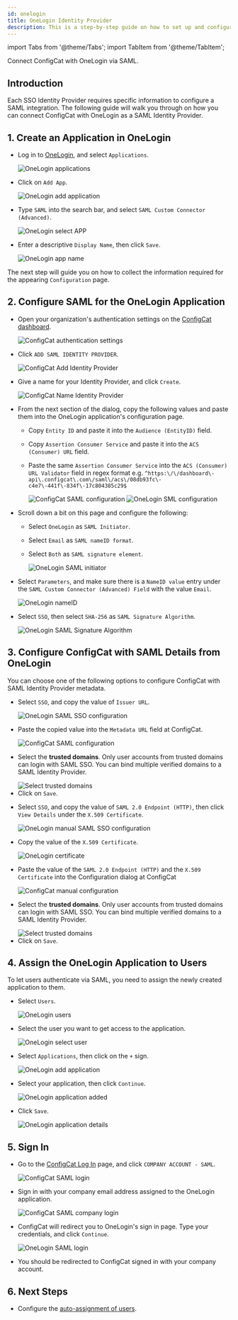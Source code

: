 ```yaml
---
id: onelogin
title: OneLogin Identity Provider
description: This is a step-by-step guide on how to set up and configure OneLogin as a SAML Identity Provider for your organization.
---
```


import Tabs from '@theme/Tabs';
import TabItem from '@theme/TabItem';

Connect ConfigCat with OneLogin via SAML.

## Introduction

Each SSO Identity Provider requires specific information to configure a SAML integration. The following guide will walk you through on how you can connect ConfigCat with OneLogin as a SAML Identity Provider.

## 1. Create an Application in OneLogin

- Log in to <a href="https://app.onelogin.com/login" target="_blank">OneLogin</a>, and select `Applications`.

  <img className="saml-tutorial-img zoomable" src="/docs/assets/saml/onelogin/applications.png" alt="OneLogin applications" />

- Click on `Add App`.

  <img className="saml-tutorial-img zoomable" src="/docs/assets/saml/onelogin/add_app.png" alt="OneLogin add application" />

- Type `SAML` into the search bar, and select `SAML Custom Connector (Advanced)`.

  <img className="saml-tutorial-img zoomable" src="/docs/assets/saml/onelogin/select_app.png" alt="OneLogin select APP" />

- Enter a descriptive `Display Name`, then click `Save`.

  <img className="saml-tutorial-img zoomable" src="/docs/assets/saml/onelogin/app_name.png" alt="OneLogin app name" />

The next step will guide you on how to collect the information required for the appearing `Configuration` page.

## 2. Configure SAML for the OneLogin Application

- Open your organization's authentication settings on the <a href="https://app.configcat.com/organization/authentication" target="_blank">ConfigCat dashboard</a>.

  <img className="saml-tutorial-img zoomable" src="/docs/assets/saml/dashboard/authentication.png" alt="ConfigCat authentication settings" />

- Click `ADD SAML IDENTITY PROVIDER`.

  <img className="saml-tutorial-img zoomable" src="/docs/assets/saml/dashboard/add_idp.png" alt="ConfigCat Add Identity Provider" />

- Give a name for your Identity Provider, and click `Create`.

  <img className="saml-tutorial-img zoomable" src="/docs/assets/saml/dashboard/onelogin_name.png" alt="ConfigCat Name Identity Provider" />

- From the next section of the dialog, copy the following values and paste them into the OneLogin application's configuration page.

  - Copy `Entity ID` and paste it into the `Audience (EntityID)` field.
  - Copy `Assertion Consumer Service` and paste it into the `ACS (Consumer) URL` field.
  - Paste the same `Assertion Consumer Service` into the `ACS (Consumer) URL Validator` field in regex format e.g. `^https:\/\/dashboard\-api\.configcat\.com\/saml\/acs\/08db93fc\-c4e7\-441f\-834f\-17c804385c29$`

    <img className="saml-tutorial-img zoomable" src="/docs/assets/saml/dashboard/acs_entity_id_1.png" alt="ConfigCat SAML configuration" />

    <img className="saml-tutorial-img zoomable" src="/docs/assets/saml/onelogin/onelogin_acs_eid.png" alt="OneLogin SML configuration" />

- Scroll down a bit on this page and configure the following:

  - Select `OneLogin` as `SAML Initiator`.
  - Select `Email` as `SAML nameID format`.
  - Select `Both` as `SAML signature element`.

    <img className="saml-tutorial-img zoomable" src="/docs/assets/saml/onelogin/saml_config2.png" alt="OneLogin SAML initiator" />

- Select `Parameters`, and make sure there is a `NameID value` entry under the `SAML Custom Connector (Advanced) Field` with the value `Email`.

  <img className="saml-tutorial-img zoomable" src="/docs/assets/saml/onelogin/name_id.png" alt="OneLogin nameID" />

- Select `SSO`, then select `SHA-256` as `SAML Signature Algorithm`.

  <img className="saml-tutorial-img zoomable" src="/docs/assets/saml/onelogin/sso_signing_algo.png" alt="OneLogin SAML Signature Algorithm"  />

## 3. Configure ConfigCat with SAML Details from OneLogin

You can choose one of the following options to configure ConfigCat with SAML Identity Provider metadata.

<Tabs>
  <TabItem value="metadataUrl" label="Metadata URL" default>
    <ul>
      <li>
        <p>Select <code>SSO</code>, and copy the value of <code>Issuer URL</code>.</p>
        <img className="saml-tutorial-img zoomable" src="/docs/assets/saml/onelogin/sso_config.png" alt="OneLogin SAML SSO configuration" />
      </li>
      <li>
        <p>Paste the copied value into the <code>Metadata URL</code> field at ConfigCat.</p>
        <img className="saml-tutorial-img zoomable" src="/docs/assets/saml/onelogin/cc_meta_url_new.png" alt="ConfigCat SAML configuration" />
      </li>
      <li>
        <p>Select the <strong>trusted domains</strong>. Only user accounts from trusted domains can login with SAML SSO. You can bind multiple verified domains to a SAML Identity Provider.</p>
        <img className="saml-tutorial-img zoomable" src="/docs/assets/saml/dashboard/select_trusted_domains.png" alt="Select trusted domains" />
      </li>
      <li>
        Click on <code>Save</code>.
      </li>
    </ul>
  </TabItem>
  <TabItem value="manual" label="Manual Configuration">
    <ul>
      <li>
        <p>Select <code>SSO</code>, and copy the value of <code>SAML 2.0 Endpoint (HTTP)</code>, then click <code>View Details</code> under the <code>X.509 Certificate</code>.</p>
        <img className="saml-tutorial-img zoomable" src="/docs/assets/saml/onelogin/sso_config_manual.png"  alt="OneLogin manual SAML SSO configuration" />
      </li>
      <li>
        <p>Copy the value of the <code>X.509 Certificate</code>.</p>
        <img className="saml-tutorial-img zoomable" src="/docs/assets/saml/onelogin/cert.png" alt="OneLogin certificate" />
      </li>
      <li>
        <p>Paste the value of the <code>SAML 2.0 Endpoint (HTTP)</code> and the <code>X.509 Certificate</code> into the Configuration dialog at ConfigCat</p>
        <img className="saml-tutorial-img zoomable" src="/docs/assets/saml/onelogin/cc_manual_new.png" alt="ConfigCat manual configuration" />
      </li>
      <li>
        <p>Select the <strong>trusted domains</strong>. Only user accounts from trusted domains can login with SAML SSO. You can bind multiple verified domains to a SAML Identity Provider.</p>
        <img className="saml-tutorial-img zoomable" src="/docs/assets/saml/dashboard/select_trusted_domains.png" alt="Select trusted domains" />
      </li>
      <li>
        Click on <code>Save</code>.
      </li>
    </ul>
  </TabItem>
</Tabs>

## 4. Assign the OneLogin Application to Users

To let users authenticate via SAML, you need to assign the newly created application to them.

- Select `Users`.

  <img className="saml-tutorial-img zoomable" src="/docs/assets/saml/onelogin/users.png" alt="OneLogin users" />

- Select the user you want to get access to the application.

  <img className="saml-tutorial-img zoomable" src="/docs/assets/saml/onelogin/select_user.png" alt="OneLogin select user"/>

- Select `Applications`, then click on the `+` sign.

  <img className="saml-tutorial-img zoomable" src="/docs/assets/saml/onelogin/add_application.png" alt="OneLogin add application"/>

- Select your application, then click `Continue`.

  <img className="saml-tutorial-img zoomable" src="/docs/assets/saml/onelogin/app_added.png" alt="OneLogin application added"/>

- Click `Save`.

  <img className="saml-tutorial-img zoomable" src="/docs/assets/saml/onelogin/app_details.png" alt="OneLogin application details"/>

## 5. Sign In

- Go to the <a href="https://app.configcat.com/auth/login" target="_blank">ConfigCat Log In</a> page, and click `COMPANY ACCOUNT - SAML`.

  <img className="saml-tutorial-img zoomable" src="/docs/assets/saml/dashboard/saml_login.png" alt="ConfigCat SAML login" />

- Sign in with your company email address assigned to the OneLogin application.

  <img className="saml-tutorial-img zoomable" src="/docs/assets/saml/dashboard/company_email.png" alt="ConfigCat SAML company login" />

- ConfigCat will redirect you to OneLogin's sign in page. Type your credentials, and click `Continue`.

  <img className="saml-tutorial-img zoomable" src="/docs/assets/saml/onelogin/login.png" alt="OneLogin SAML login"  />

- You should be redirected to ConfigCat signed in with your company account.

## 6. Next Steps

- Configure the [auto-assignment of users](/docs/advanced/team-management/auto-assign-users).
